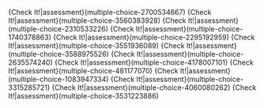 {Check It!|assessment}(multiple-choice-2700534667)
{Check It!|assessment}(multiple-choice-3560383928)
{Check It!|assessment}(multiple-choice-2310533226)
{Check It!|assessment}(multiple-choice-1740378863)
{Check It!|assessment}(multiple-choice-2295192959)
{Check It!|assessment}(multiple-choice-3551936089)
{Check It!|assessment}(multiple-choice-3588975526)
{Check It!|assessment}(multiple-choice-2635574240)
{Check It!|assessment}(multiple-choice-4178007101)
{Check It!|assessment}(multiple-choice-481177070)
{Check It!|assessment}(multiple-choice-1083947334)
{Check It!|assessment}(multiple-choice-3315285721)
{Check It!|assessment}(multiple-choice-4060080262)
{Check It!|assessment}(multiple-choice-3531223886)
